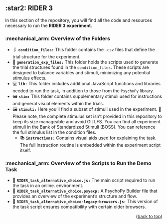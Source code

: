 <div style="text-align: left;">
  <h2> :star2: <strong>RIDER 3</strong></h2>

  <p>In this section of the repository, you will find all the code and resources necessary to run the <strong>RIDER 3 experiment</strong>.</p>

  <h3> :mechanical_arm: <strong>Overview of the Folders</strong></h3>

  <ul>
    <li> &#128391; <strong><code>condition_files:</code></strong> This folder contains the <code>.csv</code> files that define the trial structure for the experiment.</li>
    <li> &#128190; <strong><code>generation_exp_files:</code></strong> This folder holds the scripts used to generate the trial structures found in the <code>condition_files</code>. These scripts are designed to balance variables and stimuli, minimizing any potential stimulus effects.</li>
    <li> &#128187; <strong><code>lib:</code></strong> This folder includes additional JavaScript functions and libraries needed to run the task, in addition to those from the <code>PsychoPy</code> library.</li>
    <li> &#128444; <strong><code>stim:</code></strong> This folder contains supplementary stimuli used for instructions and general visual elements within the trials.</li>
    <li> &#128444; <strong><code>stimuli:</code></strong> Here you’ll find a subset of stimuli used in the experiment. &#128680; Please note, the complete stimulus set isn’t provided in this repository to keep its size manageable and avoid Git LFS. You can find all experiment stimuli in the Bank of Standardized Stimuli (BOSS). You can reference the full stimulus list in the condition files.
      <ul>
        <li> &#128218; <strong><code>instructions:</code></strong> Contains visual aids used for explaining the task. The full instruction routine is embedded within the experiment script itself.</li>
      </ul>
    </li>
  </ul>

  <h3> :mechanical_arm: <strong>Overview of the Scripts to Run the Demo Task</strong></h3>

  <ul>
    <li> &#128126; <strong><code>RIDER_task_alternative_choice.js:</code></strong> The main script required to run the task in an online. environment.</li>
    <li> &#128126; <strong><code>RIDER_task_alternative_choice.psyexp:</code></strong> A PsychoPy Builder file that provides an overview of the experiment’s structure and flow.</li>
    <li> &#128126; <strong><code>RIDER_task_alternative_choice-legacy-browsers.js:</code></strong> This version of the task script ensures compatibility with certain older browsers.</li>
  </ul>

  <p align="right">(<a href="#readme-top">back to top</a>)</p>
</div>
